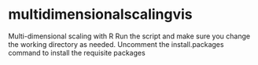 # multidimensionalscalingvis
Multi-dimensional scaling with R
Run the script and make sure you change the working directory as needed.
Uncomment the install.packages command to install the requisite packages

